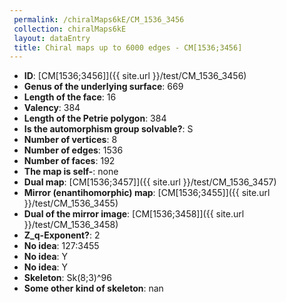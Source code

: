 ```yaml
--- 
 permalink: /chiralMaps6kE/CM_1536_3456 
 collection: chiralMaps6kE
 layout: dataEntry
 title: Chiral maps up to 6000 edges - CM[1536;3456]
---
```


- **ID**: [CM[1536;3456]]({{ site.url }}/test/CM_1536_3456)
- **Genus of the underlying surface**: 669
- **Length of the face**: 16
- **Valency**: 384
- **Length of the Petrie polygon**: 384
- **Is the automorphism group solvable?**: S
- **Number of vertices**: 8
- **Number of edges**: 1536
- **Number of faces**: 192
- **The map is self-**: none
- **Dual map**: [CM[1536;3457]]({{ site.url }}/test/CM_1536_3457)
- **Mirror (enantihomorphic) map**: [CM[1536;3455]]({{ site.url }}/test/CM_1536_3455)
- **Dual of the mirror image**: [CM[1536;3458]]({{ site.url }}/test/CM_1536_3458)
- **Z_q-Exponent?**: 2
- **No idea**:  127:3455
- **No idea**: Y
- **No idea**: Y
- **Skeleton**: Sk(8;3)^96
- **Some other kind of skeleton**: nan
